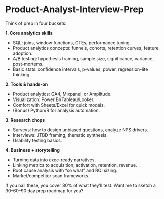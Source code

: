 # Product-Analyst-Interview-Prep
Think of prep in four buckets:

**1. Core analytics skills**

* SQL: joins, window functions, CTEs, performance tuning.
* Product analytics concepts: funnels, cohorts, retention curves, feature adoption.
* A/B testing: hypothesis framing, sample size, significance, variance, post-mortems.
* Basic stats: confidence intervals, p-values, power, regression-lite thinking.

**2. Tools & hands-on**

* Product analytics: GA4, Mixpanel, or Amplitude.
* Visualization: Power BI/Tableau/Looker.
* Comfort with Sheets/Excel for quick models.
* (Bonus) Python/R for analysis automation.

**3. Research chops**

* Surveys: how to design unbiased questions, analyze NPS drivers.
* Interviews: JTBD framing, thematic synthesis.
* Usability testing basics.

**4. Business + storytelling**

* Turning data into exec-ready narratives.
* Linking metrics to acquisition, activation, retention, revenue.
* Root cause analysis with “so what” and ROI sizing.
* Market/competitor scan frameworks.

If you nail these, you cover 80% of what they’ll test. Want me to sketch a 30–60–90 day prep roadmap for you?

